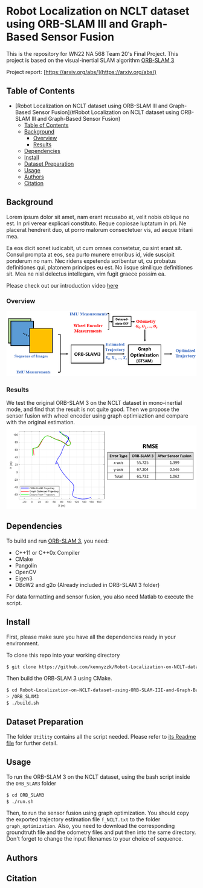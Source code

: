 # Robot Localization on NCLT dataset using ORB-SLAM III and Graph-Based Sensor Fusion

This is the repository for WN22 NA 568 Team 20's Final Project. This project is based on the visual-inertial SLAM algorithm [ORB-SLAM 3](https://github.com/UZ-SLAMLab/ORB_SLAM3)

Project report: [https://arxiv.org/abs/](https://arxiv.org/abs/)

## Table of Contents
- [Robot Localization on NCLT dataset using ORB-SLAM III and Graph-Based Sensor Fusion](#Robot Localization on NCLT dataset using ORB-SLAM III and Graph-Based Sensor Fusion)
  - [Table of Contents](#table-of-contents)
  - [Background](#background)
    - [Overview](#overview)
    - [Results](#results)
  - [Dependencies](#dependencies)
  - [Install](#install)
  - [Dataset Preparation](#dataset-preparation)
  - [Usage](#usage)
  - [Authors](#authors)
  - [Citation](#citation)

## Background

Lorem ipsum dolor sit amet, nam erant recusabo at, velit nobis oblique no est. In pri verear explicari constituto. Reque copiosae luptatum in pri. Ne placerat hendrerit duo, ut porro malorum consectetuer vis, ad aeque tritani mea.

Ea eos dicit sonet iudicabit, ut cum omnes consetetur, cu sint erant sit. Consul prompta at eos, sea purto munere erroribus id, vide suscipit ponderum no nam. Nec ridens expetenda scribentur ut, cu probatus definitiones qui, platonem principes eu est. No iisque similique definitiones sit. Mea ne nisl delectus intellegam, vim fugit graece possim ea.

Please check out our introduction video [here](https://www.youtube.com/watch?v=nWXb3qt6gEo)  

### Overview
![](Overview.png)

### Results
We test the original ORB-SLAM 3 on the NCLT dataset in mono-inertial mode, and find that the result is not quite good. Then we propose the sensor fusion with wheel encoder using graph optimiaztion and compare with the original estimation.
![](result.png)

## Dependencies
To build and run [ORB-SLAM 3](https://github.com/UZ-SLAMLab/ORB_SLAM3), you need:

- C++11 or C++0x Compiler
- CMake
- Pangolin
- OpenCV
- Eigen3
- DBoW2 and g2o (Already included in ORB-SLAM 3 folder)

For data formatting and sensor fusion, you also need Matlab to execute the script.

## Install
First, please make sure you have all the dependencies ready in your environment.

To clone this repo into your working directory 

```bash
$ git clone https://github.com/kennyzzk/Robot-Localization-on-NCLT-dataset-using-ORB-SLAM-III-and-Graph-Based-Sensor-Fusion.git
```

Then build the ORB-SLAM 3 using CMake.
```bash
$ cd Robot-Localization-on-NCLT-dataset-using-ORB-SLAM-III-and-Graph-Based-Sensor-Fusion\
> /ORB_SLAM3
$ ./build.sh
```
## Dataset Preparation
The folder `Utility` contains all the script needed. Please refer to [its Readme file](Ultility/README.md) for further detail.

## Usage

To run the ORB-SLAM 3 on the NCLT dataset, using the bash script inside the `ORB_SLAM3` folder 
```bash
$ cd ORB_SLAM3
$ ./run.sh
```
Then, to run the sensor fusion using graph optimization. You should copy the exported trajectory estimation file `f_NCLT.txt` to the folder `graph_optimization`. Also, you need to download the corresponding groundtruth file and the odometry files and put then into the same directory. Don't forget to change the input filenames to your choice of sequence.

## Authors


## Citation
```


```
